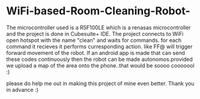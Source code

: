 # WiFi-based-Room-Cleaning-Robot-
The microcontroller used is a R5F100LE which is a renasas microcontroller and the project is done in Cubesuite+ IDE.
The project connects to WiFi open hotspot with the name "clean" and waits for commands. for each command it recieves it performs curresponding action. like FF@ will trigger forward movement of the robot.
If an android app is made that can send these codes continuously then the robot can be made autonomos.provided we upload a map of the area onto the phone..that would be soooo cooooool :)

please do help me out in making this project of mine even better. Thank you in advance :)
